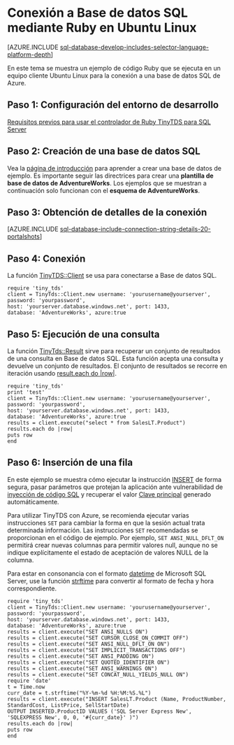 <properties
	pageTitle="Conexión a Base de datos SQL mediante Ruby con TinyTDS en Ubuntu"
	description="Ejemplo de código Ruby que puede ejecutar como un cliente en Ubuntu Linux para conectarse a Base de datos SQL de Azure."
	services="sql-database"
	documentationCenter=""
	authors="ajlam"
	manager="jeffreyg"
	editor=""/>


<tags
	ms.service="sql-database"
	ms.workload="sql-database"
	ms.tgt_pltfrm="na"
	ms.devlang="ruby"
	ms.topic="article"
	ms.date="03/16/2016"
	ms.author="andrela"/>


# Conexión a Base de datos SQL mediante Ruby en Ubuntu Linux

[AZURE.INCLUDE [sql-database-develop-includes-selector-language-platform-depth](../../includes/sql-database-develop-includes-selector-language-platform-depth.md)]

En este tema se muestra un ejemplo de código Ruby que se ejecuta en un equipo cliente Ubuntu Linux para la conexión a una base de datos SQL de Azure.

## Paso 1: Configuración del entorno de desarrollo

[Requisitos previos para usar el controlador de Ruby TinyTDS para SQL Server](https://msdn.microsoft.com/library/mt711041.aspx#Ubuntu-Linux)

## Paso 2: Creación de una base de datos SQL

Vea la [página de introducción](sql-database-get-started.md) para aprender a crear una base de datos de ejemplo. Es importante seguir las directrices para crear una **plantilla de base de datos de AdventureWorks**. Los ejemplos que se muestran a continuación solo funcionan con el **esquema de AdventureWorks**.

## Paso 3: Obtención de detalles de la conexión

[AZURE.INCLUDE [sql-database-include-connection-string-details-20-portalshots](../../includes/sql-database-include-connection-string-details-20-portalshots.md)]

## Paso 4: Conexión

La función [TinyTDS::Client](https://github.com/rails-sqlserver/tiny_tds) se usa para conectarse a Base de datos SQL.

    require 'tiny_tds'
    client = TinyTds::Client.new username: 'yourusername@yourserver', password: 'yourpassword',
    host: 'yourserver.database.windows.net', port: 1433,
    database: 'AdventureWorks', azure:true

## Paso 5: Ejecución de una consulta

La función [TinyTds::Result](https://github.com/rails-sqlserver/tiny_tds) sirve para recuperar un conjunto de resultados de una consulta en Base de datos SQL. Esta función acepta una consulta y devuelve un conjunto de resultados. El conjunto de resultados se recorre en iteración usando [result.each do |row|](https://github.com/rails-sqlserver/tiny_tds).

    require 'tiny_tds'  
    print 'test'     
    client = TinyTds::Client.new username: 'yourusername@yourserver', password: 'yourpassword',
    host: 'yourserver.database.windows.net', port: 1433,
    database: 'AdventureWorks', azure:true
    results = client.execute("select * from SalesLT.Product")
    results.each do |row|
    puts row
    end

## Paso 6: Inserción de una fila

En este ejemplo se muestra cómo ejecutar la instrucción [INSERT](https://msdn.microsoft.com/library/ms174335.aspx) de forma segura, pasar parámetros que protejan la aplicación ante vulnerabilidad de [inyección de código SQL](https://technet.microsoft.com/library/ms161953(v=sql.105).aspx) y recuperar el valor [Clave principal](https://msdn.microsoft.com/library/ms179610.aspx) generado automáticamente.

Para utilizar TinyTDS con Azure, se recomienda ejecutar varias instrucciones `SET` para cambiar la forma en que la sesión actual trata determinada información. Las instrucciones `SET` recomendadas se proporcionan en el código de ejemplo. Por ejemplo, `SET ANSI_NULL_DFLT_ON` permitirá crear nuevas columnas para permitir valores null, aunque no se indique explícitamente el estado de aceptación de valores NULL de la columna.

Para estar en consonancia con el formato [datetime](http://msdn.microsoft.com/library/ms187819.aspx) de Microsoft SQL Server, use la función [strftime](http://ruby-doc.org/core-2.2.0/Time.html#method-i-strftime) para convertir al formato de fecha y hora correspondiente.

    require 'tiny_tds'
    client = TinyTds::Client.new username: 'yourusername@yourserver', password: 'yourpassword',
    host: 'yourserver.database.windows.net', port: 1433,
    database: 'AdventureWorks', azure:true
    results = client.execute("SET ANSI_NULLS ON")
    results = client.execute("SET CURSOR_CLOSE_ON_COMMIT OFF")
    results = client.execute("SET ANSI_NULL_DFLT_ON ON")
    results = client.execute("SET IMPLICIT_TRANSACTIONS OFF")
    results = client.execute("SET ANSI_PADDING ON")
    results = client.execute("SET QUOTED_IDENTIFIER ON")
    results = client.execute("SET ANSI_WARNINGS ON")
    results = client.execute("SET CONCAT_NULL_YIELDS_NULL ON")
    require 'date'
    t = Time.now
    curr_date = t.strftime("%Y-%m-%d %H:%M:%S.%L")
    results = client.execute("INSERT SalesLT.Product (Name, ProductNumber, StandardCost, ListPrice, SellStartDate)
    OUTPUT INSERTED.ProductID VALUES ('SQL Server Express New', 'SQLEXPRESS New', 0, 0, '#{curr_date}' )")
    results.each do |row|
    puts row
    end

<!-----HONumber=AcomDC_0330_2016-->
